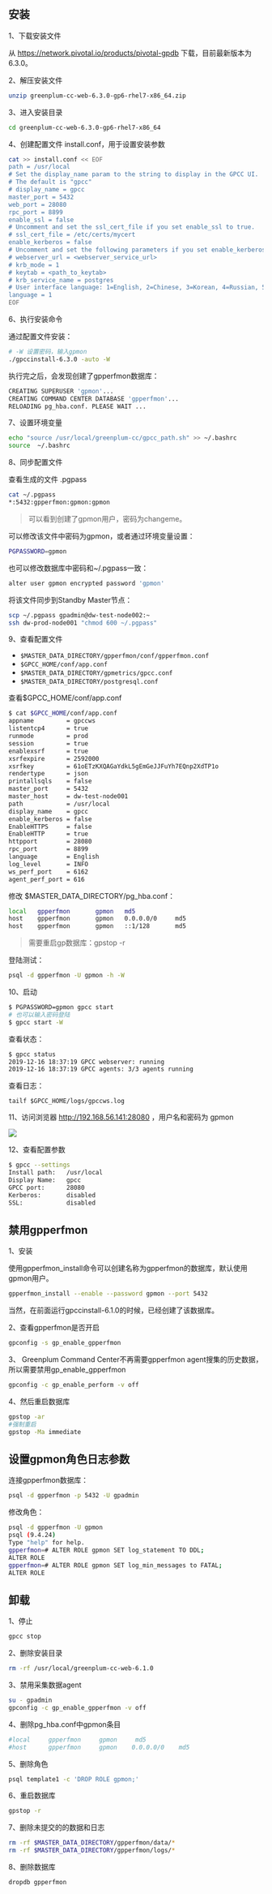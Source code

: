 

## 安装

1、下载安装文件


从 <https://network.pivotal.io/products/pivotal-gpdb> 下载，目前最新版本为 6.3.0。


2、解压安装文件

```bash
unzip greenplum-cc-web-6.3.0-gp6-rhel7-x86_64.zip
```

3、进入安装目录

```bash
cd greenplum-cc-web-6.3.0-gp6-rhel7-x86_64
```

4、创建配置文件 install.conf，用于设置安装参数

```bash
cat >> install.conf << EOF 
path = /usr/local
# Set the display_name param to the string to display in the GPCC UI.
# The default is "gpcc"
# display_name = gpcc
master_port = 5432
web_port = 28080
rpc_port = 8899
enable_ssl = false
# Uncomment and set the ssl_cert_file if you set enable_ssl to true.
# ssl_cert_file = /etc/certs/mycert
enable_kerberos = false
# Uncomment and set the following parameters if you set enable_kerberos to true.
# webserver_url = <webserver_service_url>
# krb_mode = 1
# keytab = <path_to_keytab>
# krb_service_name = postgres
# User interface language: 1=English, 2=Chinese, 3=Korean, 4=Russian, 5=Japanese
language = 1
EOF
```

6、执行安装命令


通过配置文件安装：

```bash
# -W 设置密码，输入gpmon
./gpccinstall-6.3.0 -auto -W
```

执行完之后，会发现创建了gpperfmon数据库：

```bash
CREATING SUPERUSER 'gpmon'...
CREATING COMMAND CENTER DATABASE 'gpperfmon'...
RELOADING pg_hba.conf. PLEASE WAIT ...
```

7、设置环境变量

```bash
echo "source /usr/local/greenplum-cc/gpcc_path.sh" >> ~/.bashrc
source  ~/.bashrc
```

8、同步配置文件


查看生成的文件 .pgpass

```bash
cat ~/.pgpass
*:5432:gpperfmon:gpmon:gpmon
```

> 可以看到创建了gpmon用户，密码为changeme。

可以修改该文件中密码为gpmon，或者通过环境变量设置：

```bash
PGPASSWORD=gpmon
```

也可以修改数据库中密码和~/.pgpass一致：

```bash
alter user gpmon encrypted password 'gpmon'
```

将该文件同步到Standby Master节点：

```bash
scp ~/.pgpass gpadmin@dw-test-node002:~
ssh dw-prod-node001 "chmod 600 ~/.pgpass"
```

9、查看配置文件

- `$MASTER_DATA_DIRECTORY/gpperfmon/conf/gpperfmon.conf`
- `$GPCC_HOME/conf/app.conf`
- `$MASTER_DATA_DIRECTORY/gpmetrics/gpcc.conf`
- `$MASTER_DATA_DIRECTORY/postgresql.conf`

查看$GPCC\_HOME/conf/app.conf

```bash
$ cat $GPCC_HOME/conf/app.conf
appname         = gpccws
listentcp4      = true
runmode         = prod
session         = true
enablexsrf      = true
xsrfexpire      = 2592000
xsrfkey         = 61oETzKXQAGaYdkL5gEmGeJJFuYh7EQnp2XdTP1o
rendertype      = json
printallsqls    = false
master_port     = 5432
master_host     = dw-test-node001
path            = /usr/local
display_name    = gpcc
enable_kerberos = false
EnableHTTPS     = false
EnableHTTP      = true
httpport        = 28080
rpc_port        = 8899
language        = English
log_level       = INFO
ws_perf_port    = 6162
agent_perf_port = 616
```

修改 $MASTER\_DATA\_DIRECTORY/pg\_hba.conf：

```bash
local   gpperfmon       gpmon   md5
host    gpperfmon       gpmon   0.0.0.0/0     md5
host    gpperfmon       gpmon   ::1/128       md5
```

> 需要重启gp数据库：gpstop -r

登陆测试：

```bash
psql -d gpperfmon -U gpmon -h -W
```

10、启动

```bash
$ PGPASSWORD=gpmon gpcc start
# 也可以输入密码登陆
$ gpcc start -W
```

查看状态：

```bash
$ gpcc status
2019-12-16 18:37:19 GPCC webserver: running
2019-12-16 18:37:19 GPCC agents: 3/3 agents running
```

查看日志：

    tailf $GPCC_HOME/logs/gpccws.log

11、访问浏览器 <http://192.168.56.141:28080> ，用户名和密码为 gpmon


![](../assets/c4438814f2f867b0ac71b6b2931fb946/006tNbRwgy1g9zl5upkvbj316u0u00xe.jpg)


12、查看配置参数

```bash
$ gpcc --settings
Install path:   /usr/local
Display Name:   gpcc
GPCC port:      28080
Kerberos:       disabled
SSL:            disabled
```



## 禁用gpperfmon

1、安装


使用gpperfmon\_install命令可以创建名称为gpperfmon的数据库，默认使用gpmon用户。

```bash
gpperfmon_install --enable --password gpmon --port 5432
```

当然，在前面运行gpccinstall-6.1.0的时候，已经创建了该数据库。


2、查看gpperfmon是否开启

```bash
gpconfig -s gp_enable_gpperfmon
```

3、 Greenplum Command Center不再需要gpperfmon agent搜集的历史数据，所以需要禁用gp\_enable\_gpperfmon

```bash
gpconfig -c gp_enable_perform -v off
```

4、然后重启数据库

```bash
gpstop -ar 
#强制重启
gpstop -Ma immediate
```



## 设置gpmon角色日志参数

连接gpperfmon数据库：

```bash
psql -d gpperfmon -p 5432 -U gpadmin
```

修改角色：

```bash
psql -d gpperfmon -U gpmon
psql (9.4.24)
Type "help" for help.
gpperfmon=# ALTER ROLE gpmon SET log_statement TO DDL;
ALTER ROLE
gpperfmon=# ALTER ROLE gpmon SET log_min_messages to FATAL;
ALTER ROLE
```



## 卸载

1、停止

```bash
gpcc stop
```

2、删除安装目录

```bash
rm -rf /usr/local/greenplum-cc-web-6.1.0
```

3、禁用采集数据agent

```bash
su - gpadmin
gpconfig -c gp_enable_gpperfmon -v off
```

4、删除pg\_hba.conf中gpmon条目

```bash
#local     gpperfmon     gpmon     md5  
#host      gpperfmon     gpmon    0.0.0.0/0    md5
```

5、删除角色

```bash
psql template1 -c 'DROP ROLE gpmon;'
```

6、重启数据库

```bash
gpstop -r
```

7、删除未提交的的数据和日志

```bash
rm -rf $MASTER_DATA_DIRECTORY/gpperfmon/data/* 
rm -rf $MASTER_DATA_DIRECTORY/gpperfmon/logs/*
```

8、删除数据库

```bash
dropdb gpperfmon
```
